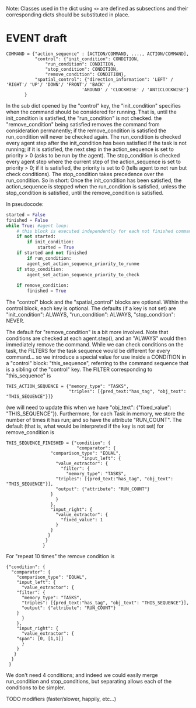 Note: Classes used in the dict using `<>` are defined as subsections and their corresponding dicts should be substituted in place.

# EVENT draft #
``` 
COMMAND = {"action_sequence" : [ACTION/COMMAND, ...., ACTION/COMMAND],
           "control": {"init_condition": CONDITION,
	   	       "run_condition": CONDITION,
		       "stop_condition": CONDITION,
		       "remove_condition": CONDITION},
           "spatial_control": {"direction_information": 'LEFT' / 'RIGHT'/ 'UP'/ 'DOWN'/ 'FRONT'/ 'BACK' / 
                             'AROUND' / 'CLOCKWISE' / 'ANTICLOCKWISE'}
	   }
```

In the sub dict opened by the "control" key, the "init_condition" specifies when the command should be
considered for running.  That is, until the init_condition is satisfied, the "run_condition" is not checked.
the "remove_condition" being satisfied removes the command from consideration permanently; if the remove_condition is
satisfied the run_condition will never be checked again.  The run_condition is checked every agent step after
the init_condition has been satisfied if the task is not running; if it is satisfied, the next step in the action_sequence
is set to priority > 0 (asks to be run by the agent).  The stop_condition is checked every agent step where the
current step of the action_sequence is set to priority > 0; if it is satisfied, the priority is set to 0
(tells agent to not run but check conditions).  The stop_condition takes precedence over the run_condition.  So in short:
Once the init_condition has been satisfied, the action_sequence is stepped when the run_condition is satisfied,
unless the stop_condition is satisfied, until the remove_condition is satisfied.

In pseudocode:

```python
started = False
finished = False
while True: #agent loop:
    # this block is executed independently for each not finished command:
    if not started:
        if init_condition:
            started = True
    if started and not finished 
        if run_condition:
	    agent_set_action_sequence_priority_to_runme
	if stop_condition:
	    agent_set_action_sequence_priority_to_check
	    
    if remove_condition:
        finished = True
```

The "control" block and the "spatial_control" blocks are optional.  Within the control block, each key is optional.
The defaults (if a key is not set) are "init_condition": ALWAYS, "run_condition": ALWAYS, "stop_condition": NEVER.

The default for "remove_condition" is a bit more involved. Note that conditions are checked at each agent.step(),
and an "ALWAYS" would then immediately remove the command.  While we can check conditions on the task, the FILTERS
for the task sequence would be different for every command... so we introduce a special value for use inside
a CONDITION in a "control" block: "this_sequence", referring to the command sequence that is a sibling of the "control" key.
The FILTER corresponding to "this_sequence" is
```
THIS_ACTION_SEQUENCE = {"memory_type": "TASKS",
                        "triples": [{pred_text:"has_tag", "obj_text": "THIS_SEQUENCE"}]}

```
(we will need to update this when we have "obj_text": {"fixed_value": "THIS_SEQUENCE"}).  Furthermore, for each Task in memory, we store the
number of times it has run; and so have the attribute "RUN_COUNT".  The default (that is, what would be interpreted
if the key is not set) for remove_condition is 
```
THIS_SEQUENCE_FINISHED = {"condition": {
                           "comparator": {
			     "comparison_type": "EQUAL",
                             "input_left": {
			       "value_extractor": {
			         "filter": {
			           "memory_type": "TASKS",
				   "triples": [{pred_text:"has_tag", "obj_text": "THIS_SEQUENCE"}],
				   "output": {"attribute": "RUN_COUNT"}
				 }
			       }
			     },
			     "input_right": {
			       "value_extractor": {
			         "fixed_value": 1
			       }
			     }
			    }
			   }
			  }
```

For "repeat 10 times" the remove condition is
```
{"condition": {
  "comparator": {
    "comparison_type": "EQUAL",
    "input_left": {
      "value_extractor": {
	"filter": {
	  "memory_type": "TASKS",
	  "triples": [{pred_text:"has_tag", "obj_text": "THIS_SEQUENCE"}],
	  "output": {"attribute": "RUN_COUNT"}
	}
      }
    },
    "input_right": {
      "value_extractor": {
	"span": [0, [1,1]]
      }
    }
   }
  }
 }
```

We don't need 4 conditions; and indeed we could easily merge run_condition and stop_conditions, but separating allows each of
the conditions to be simpler.


TODO modifiers (faster/slower, happily, etc...) 
